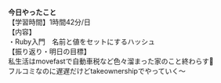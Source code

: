 **今日やったこと**<br>
【学習時間】1時間42分/日<br>
【内容】<br>
・Ruby入門　名前と値をセットにするハッシュ<br>
【振り返り・明日の目標】<br>
私生活はmovefastで自動車税など色々溜まった家のこと終わらす🥦<br>
フルコミなのに遅遅だけどtakeownershipでやっていく〜<br>